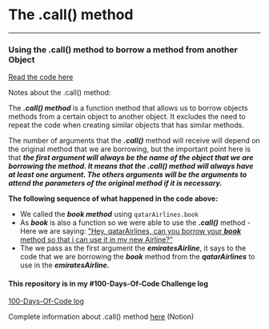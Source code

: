 # The .call() method
-------
### Using the .call() method to borrow a method from another Object

[Read the code here](./call_method.js)

Notes about the .call() method:

The ***.call() method*** is a function method that allows us to borrow objects methods from a certain object to another object. It excludes the need to repeat the code when creating similar objects that has similar methods.

The number of arguments that the ***.call()*** method will receive will depend on the original method that we are borrowing, but the important point here is that ***the first argument will always be the name of the object that we are borrowing the method. It means that the .call() method will always have at least one argument. The others arguments will be the arguments to attend the parameters of the original method if it is necessary.***

**The following sequence of what happened in the code above:**

- We called the ***book method*** using `qatarAirlines.book`
- As ***book*** is also a function so we were able to use the ***.call()*** method - Here we are saying: <ins>"Hey, qatarAirlines, can you borrow your ***book*** method so that i can use it in my new Airline?”</ins>
- The we pass as the first argument the ***emiratesAirline***, it says to the code that we are borrowing the ***book*** method from the ***qatarAirlines*** to use in the ***emiratesAirline.***

#### This repository is in my #100-Days-Of-Code Challenge log
[100-Days-Of-Code log](https://github.com/Holiv/100DaysOfCode/blob/main/log.md)

Complete information about .call() method [here](https://nostalgic-judge-413.notion.site/The-Complete-JavaScript-Course-8c76c6a65eee4faeb8fdcd0f30bdc3a4) (Notion)